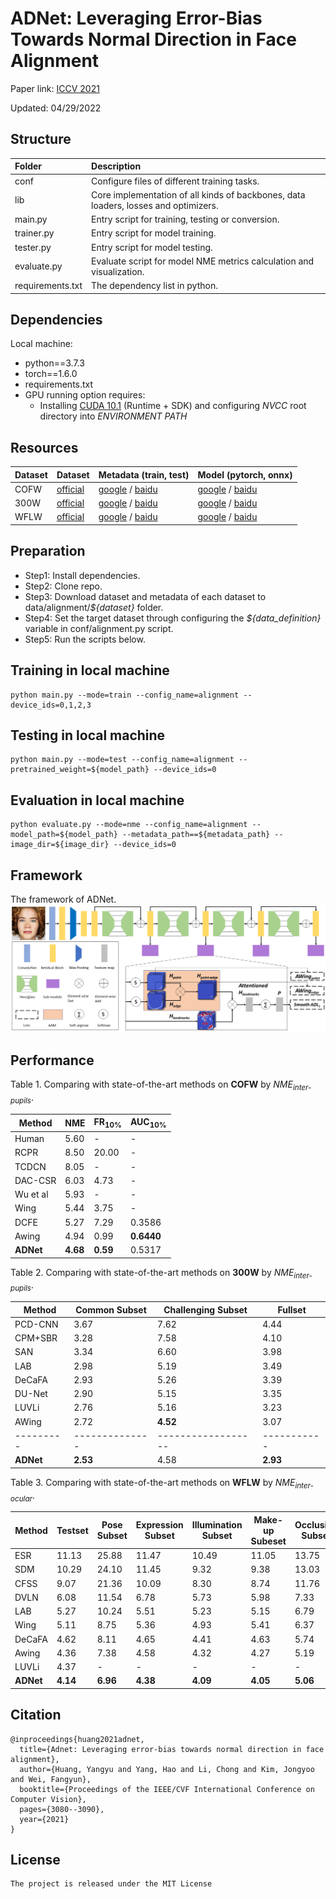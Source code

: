 # ADNet: Leveraging Error-Bias Towards Normal Direction in Face Alignment

Paper link: [ICCV 2021](https://arxiv.org/pdf/2109.05721.pdf)

Updated: 04/29/2022

## Structure
| Folder           | Description                                       |
| :----------------| :-------------------------------------------------|
| conf             | Configure files of different training tasks.      |
| lib              | Core implementation of all kinds of backbones, data loaders, losses and optimizers. |
| main.py          | Entry script for training, testing or conversion. |
| trainer.py       | Entry script for model training.                  |
| tester.py        | Entry script for model testing.                   |
| evaluate.py      | Evaluate script for model NME metrics calculation and visualization. |
| requirements.txt | The dependency list in python.                    |

## Dependencies
Local machine:
* python==3.7.3
* torch==1.6.0
* requirements.txt
* GPU running option requires:
    * Installing [CUDA 10.1](https://developer.nvidia.com/cuda-10.1-download-archive) (Runtime + SDK) and configuring *NVCC* root directory into *ENVIRONMENT PATH*

## Resources

| Dataset          | Dataset      | Metadata (train, test)| Model (pytorch, onnx) |
| :----------------| :------------| :-------------------- | :-------------------- |
| COFW             | [official](http://www.vision.caltech.edu/xpburgos/ICCV13/#dataset) | [google](https://drive.google.com/drive/folders/1sg1cZEZoYBxr6hhIdCoykhKhYQt2yKLn?usp=sharing) / [baidu](https://pan.baidu.com/s/1xncDsgy5G_OzrRZsd85xAQ?pwd=wf7h)  | [google](https://drive.google.com/drive/folders/1I8hXk3QwHSTdg63I1p4VcrzRfvAO5kWm?usp=sharing) / [baidu](https://pan.baidu.com/s/1le4PdhwTTmTJyjpSjF5iJg?pwd=2kwg)  |
| 300W             | [official](https://ibug.doc.ic.ac.uk/resources/300-W/)             | [google](https://drive.google.com/drive/folders/12FMfwp10zmsHm5ngvwXuN7Z5vBFd_Ltu?usp=sharing) / [baidu](https://pan.baidu.com/s/1oCMWoHuz1K8flvDyA8W0cQ?pwd=xm5z)  | [google](https://drive.google.com/drive/folders/193KichBpbSG9IdgJVw-GK47hmFDcPaib?usp=sharing) / [baidu](https://pan.baidu.com/s/1JOTkOR3CUbq2I5SCBYszyw?pwd=tpsn)  |
| WFLW             | [official](https://wywu.github.io/projects/LAB/WFLW.html)          | [google](https://drive.google.com/drive/folders/1fRwu2x5Rhqflagq85CtVooegO16jFDLr?usp=sharing) / [baidu](https://pan.baidu.com/s/1Ng_hdcaANIW5LG8y9sQncw?pwd=b36h)  | [google](https://drive.google.com/drive/folders/1jkJ0VruvJJNtsBruqdUMxQwpWtA9dxkk?usp=sharing) / [baidu](https://pan.baidu.com/s/1OVhKXhZidODscEP9Tzzxtg?pwd=dhjd)  |

## Preparation
 - Step1: Install dependencies.
 - Step2: Clone repo.
 - Step3: Download dataset and metadata of each dataset to data/alignment/*${dataset}* folder.
 - Step4: Set the target dataset through configuring the *${data_definition}* variable in conf/alignment.py script.
 - Step5: Run the scripts below.

## Training in local machine
```script
python main.py --mode=train --config_name=alignment --device_ids=0,1,2,3
```

## Testing in local machine
```script
python main.py --mode=test --config_name=alignment --pretrained_weight=${model_path} --device_ids=0
```

## Evaluation in local machine
```script
python evaluate.py --mode=nme --config_name=alignment --model_path=${model_path} --metadata_path==${metadata_path} --image_dir=${image_dir} --device_ids=0
```

## Framework
The framework of ADNet.
![ADNet](./doc/framework.png)

## Performance
Table 1. Comparing with state-of-the-art methods on **COFW** by *NME<sub>inter-pupils</sub>*.

| Method    | NME       | FR<sub>10%</sub> | AUC<sub>10%</sub> |
| --------- | --------- | ---------------- | ----------------- |
| Human     | 5.60      | -                | -                 |
| RCPR      | 8.50      | 20.00            | -                 |
| TCDCN     | 8.05      | -                | -                 |
| DAC-CSR   | 6.03      | 4.73             | -                 |
| Wu et al  | 5.93      | -                | -                 |
| Wing      | 5.44      | 3.75             | -                 |
| DCFE      | 5.27      | 7.29             | 0.3586            |
| Awing     | 4.94      | 0.99             | **0.6440**        |
| **ADNet** | **4.68**  | **0.59**         | 0.5317            |

Table 2. Comparing with state-of-the-art methods on **300W** by *NME<sub>inter-pupils</sub>*.

| Method    | Common Subset  | Challenging Subset | Fullset     |
| --------- | -------------- | ------------------ | ----------- |
| PCD-CNN   | 3.67           | 7.62               | 4.44        |
| CPM+SBR   | 3.28           | 7.58               | 4.10        |
| SAN       | 3.34           | 6.60               | 3.98        |
| LAB       | 2.98           | 5.19               | 3.49        |
| DeCaFA    | 2.93           | 5.26               | 3.39        |
| DU-Net    | 2.90           | 5.15               | 3.35        |
| LUVLi     | 2.76           | 5.16               | 3.23        |
| AWing     | 2.72           | **4.52**           | 3.07        |
| --------- | -------------- | ------------------ | ----------- |
| **ADNet** | **2.53**       | 4.58               | **2.93**    |

Table 3. Comparing with state-of-the-art methods on **WFLW** by *NME<sub>inter-ocular</sub>*.

| Method    | Testset           | Pose Subset         | Expression Subset    | Illumination Subset | Make-up Subeset  | Occlusion Subset | Blur Subset          |
| --------- | ----------------- | ------------------- | -------------------- | ------------------- | ---------------- | ---------------- | -------------------- |
| ESR       | 11.13             | 25.88               | 11.47                | 10.49               | 11.05            | 13.75            | 12.20                |
| SDM       | 10.29             | 24.10               | 11.45                | 9.32                | 9.38             | 13.03            | 11.28                |
| CFSS      | 9.07              | 21.36               | 10.09                | 8.30                | 8.74             | 11.76            | 9.96                 |
| DVLN      | 6.08              | 11.54               | 6.78                 | 5.73                | 5.98             | 7.33             | 6.88                 |
| LAB       | 5.27              | 10.24               | 5.51                 | 5.23                | 5.15             | 6.79             | 6.12                 |
| Wing      | 5.11              | 8.75                | 5.36                 | 4.93                | 5.41             | 6.37             | 5.81                 |
| DeCaFA    | 4.62              | 8.11                | 4.65                 | 4.41                | 4.63             | 5.74             | 5.38                 |
| Awing     | 4.36              | 7.38                | 4.58                 | 4.32                | 4.27             | 5.19             | 4.96                 |
| LUVLi     | 4.37              | -                   | -                    | -                   | -                | -                | -                    |
| **ADNet** | **4.14**          | **6.96**            | **4.38**             | **4.09**            | **4.05**         | **5.06**         | **4.79**             |

## Citation

```text
@inproceedings{huang2021adnet,
  title={Adnet: Leveraging error-bias towards normal direction in face alignment},
  author={Huang, Yangyu and Yang, Hao and Li, Chong and Kim, Jongyoo and Wei, Fangyun},
  booktitle={Proceedings of the IEEE/CVF International Conference on Computer Vision},
  pages={3080--3090},
  year={2021}
}
```

## License

    The project is released under the MIT License
